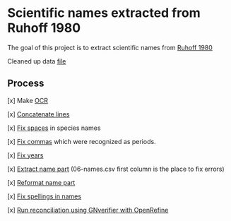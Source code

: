 # Scientific names extracted from Ruhoff 1980

The goal of this project is to extract scientific names from
[Ruhoff 1980](https://doi.org/10.5479/si.00810282.294)

Cleaned up data [file](data/08-reconcile.csv)


## Process

[x] Make [OCR](data/01-ocr.txt)

[x] [Concatenate lines](data/03-concat.txt)

[x] [Fix spaces](data/04-sortfix.txt) in species names

[x] [Fix commas](data/04-sortfix.txt) which were recognized as periods.

[x] [Fix years](data/05-year.txt)

[x] [Extract name part](data/06-names.csv) (06-names.csv first column is the place to fix errors)

[x] [Reformat name part](data/07-fmt-names.csv)

[x] [Fix spellings in names](data/07-fmt-names.csv)

[x] [Run reconciliation using GNverifier with OpenRefine](data/08-reconcile.csv)


